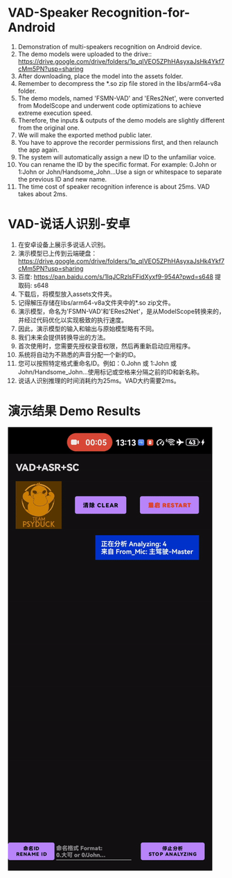 # VAD-Speaker Recognition-for-Android

1. Demonstration of multi-speakers recognition on Android device.
2. The demo models were uploaded to the drive:: https://drive.google.com/drive/folders/1p_qIVEO5ZPhHAsyxaJsHk4Ykf7cMm5PN?usp=sharing
3. After downloading, place the model into the assets folder.
4. Remember to decompress the *.so zip file stored in the libs/arm64-v8a folder.
5. The demo models, named 'FSMN-VAD' and 'ERes2Net', were converted from ModelScope and underwent code optimizations to achieve extreme execution speed.
6. Therefore, the inputs & outputs of the demo models are slightly different from the original one.
7. We will make the exported method public later.
8. You have to approve the recorder permissions first, and then relaunch the app again.
9. The system will automatically assign a new ID to the unfamiliar voice.
10. You can rename the ID by the specific format. For example: 0.John or 1:John or John/Handsome_John...Use a sign or whitespace to separate the previous ID and new name.
11. The time cost of speaker recognition inference is about 25ms. VAD takes about 2ms.
# VAD-说话人识别-安卓
1. 在安卓设备上展示多说话人识别。
2. 演示模型已上传到云端硬盘：https://drive.google.com/drive/folders/1p_qIVEO5ZPhHAsyxaJsHk4Ykf7cMm5PN?usp=sharing
3. 百度: https://pan.baidu.com/s/1IqJCRzlsFFidXyxf9-954A?pwd=s648 提取码: s648
4. 下载后，将模型放入assets文件夹。
5. 记得解压存储在libs/arm64-v8a文件夹中的*.so zip文件。
6. 演示模型，命名为'FSMN-VAD'和'ERes2Net'，是从ModelScope转换来的，并经过代码优化以实现极致的执行速度。
7. 因此，演示模型的输入和输出与原始模型略有不同。
8. 我们未来会提供转换导出的方法。
9. 首次使用时，您需要先授权录音权限，然后再重新启动应用程序。
10. 系统将自动为不熟悉的声音分配一个新的ID。
11. 您可以按照特定格式重命名ID。例如：0.John 或 1:John 或 John/Handsome_John...使用标记或空格来分隔之前的ID和新名称。
12. 说话人识别推理的时间消耗约为25ms。VAD大约需要2ms。
# 演示结果 Demo Results
![Demo Animation](https://github.com/DakeQQ/VAD-Speaker-Recognition-for-Android/blob/main/vad_sr.gif?raw=true)
